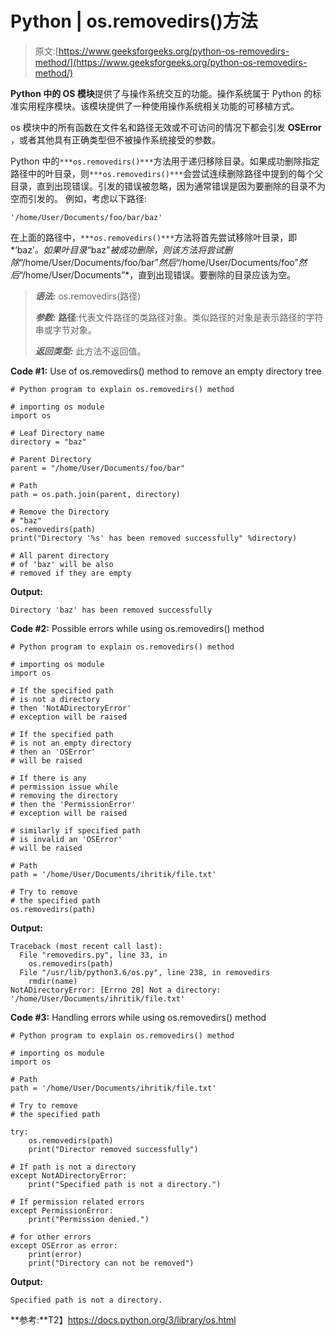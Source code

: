 # Python | os.removedirs()方法

> 原文:[https://www.geeksforgeeks.org/python-os-removedirs-method/](https://www.geeksforgeeks.org/python-os-removedirs-method/)

**Python 中的 OS 模块**提供了与操作系统交互的功能。操作系统属于 Python 的标准实用程序模块。该模块提供了一种使用操作系统相关功能的可移植方式。

os 模块中的所有函数在文件名和路径无效或不可访问的情况下都会引发 **OSError** ，或者其他具有正确类型但不被操作系统接受的参数。

Python 中的`***os.removedirs()***`方法用于递归移除目录。如果成功删除指定路径中的叶目录，则`***os.removedirs()***`会尝试连续删除路径中提到的每个父目录，直到出现错误。引发的错误被忽略，因为通常错误是因为要删除的目录不为空而引发的。
例如，考虑以下路径:

```
'/home/User/Documents/foo/bar/baz'

```

在上面的路径中，`***os.removedirs()***`方法将首先尝试移除叶目录，即*‘baz’*。如果叶目录*“baz”*被成功删除，则该方法将尝试删除*“/home/User/Documents/foo/bar”*然后*“/home/User/Documents/foo”*然后*“/home/User/Documents”*，直到出现错误。要删除的目录应该为空。

> ***语法:*** os.removedirs(路径)
> 
> ***参数:***
> **路径**:代表文件路径的类路径对象。类似路径的对象是表示路径的字符串或字节对象。
> 
> ***返回类型:*** 此方法不返回值。

**Code #1:** Use of os.removedirs() method to remove an empty directory tree

```
# Python program to explain os.removedirs() method 

# importing os module 
import os

# Leaf Directory name
directory = "baz"

# Parent Directory
parent = "/home/User/Documents/foo/bar"

# Path
path = os.path.join(parent, directory)

# Remove the Directory
# "baz"
os.removedirs(path)
print("Directory '%s' has been removed successfully" %directory)

# All parent directory
# of 'baz' will be also
# removed if they are empty

```

**Output:**

```
Directory 'baz' has been removed successfully

```

**Code #2:** Possible errors while using os.removedirs() method

```
# Python program to explain os.removedirs() method 

# importing os module 
import os

# If the specified path 
# is not a directory
# then 'NotADirectoryError'
# exception will be raised

# If the specified path 
# is not an empty directory
# then an 'OSError'
# will be raised

# If there is any
# permission issue while
# removing the directory
# then the 'PermissionError'
# exception will be raised

# similarly if specified path
# is invalid an 'OSError'
# will be raised

# Path
path = '/home/User/Documents/ihritik/file.txt'

# Try to remove
# the specified path
os.removedirs(path) 
```

**Output:**

```
Traceback (most recent call last):
  File "removedirs.py", line 33, in 
    os.removedirs(path)
  File "/usr/lib/python3.6/os.py", line 238, in removedirs
    rmdir(name)
NotADirectoryError: [Errno 20] Not a directory: '/home/User/Documents/ihritik/file.txt'

```

**Code #3:** Handling errors while using os.removedirs() method

```
# Python program to explain os.removedirs() method 

# importing os module 
import os

# Path
path = '/home/User/Documents/ihritik/file.txt'

# Try to remove
# the specified path

try:
    os.removedirs(path)
    print("Director removed successfully")

# If path is not a directory
except NotADirectoryError:
    print("Specified path is not a directory.")

# If permission related errors
except PermissionError:
    print("Permission denied.")

# for other errors
except OSError as error:
    print(error)
    print("Directory can not be removed")
```

**Output:**

```
Specified path is not a directory.

```

**参考:**T2】https://docs.python.org/3/library/os.html